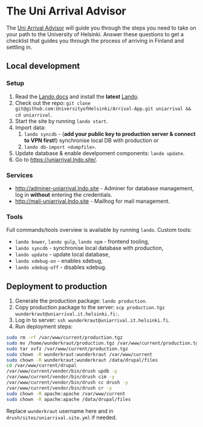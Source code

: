 # The Uni Arrival Advisor

The [Uni Arrival Advisor](https://uniarrival.helsinki.fi/) will guide you through the steps you need to take on your path to the University of Helsinki. Answer these questions to get a checklist that guides you through the process of arriving in Finland and settling in.

## Local development

### Setup

1. Read the [Lando docs](https://docs.lando.dev/) and install the **latest** [Lando](https://github.com/lando/lando/releases).
2. Check out the repo: `git clone git@github.com:UniversityofHelsinki/Arrival-App.git uniarrival && cd uniarrival`.
3. Start the site by running `lando start`.
4. Import data:
   1. `lando syncdb` - (**add your public key to production server & connect to VPN first!**) synchronise local DB with production or
   2. `lando db-import <dumpfile>`.
5. Update database & enable develpoment components: `lando update`.
6. Go to <https://uniarrival.lndo.site/>.

### Services

- <http://adminer-uniarrival.lndo.site> - Adminer for database management, log in **without** entering the credentials.
- <http://mail-uniarrival.lndo.site> - Mailhog for mail management.

### Tools

Full commands/tools overview is available by running `lando`. Custom tools:

- `lando bower`, `lando gulp`, `lando npm` - frontend tooling,
- `lando syncdb` - synchronise local database with production,
- `lando update` - update local database,
- `lando xdebug-on` - enables xdebug,
- `lando xdebug-off` - disables xdebug.

## Deployment to production

1. Generate the production package: `lando production`.
2. Copy production package to the server: `scp production.tgz wunderkraut@uniarrival.it.helsinki.fi:`.
3. Log in to server: `ssh wunderkraut@uniarrival.it.helsinki.fi`.
4. Run deployment steps:

```sh
sudo rm -rf /var/www/current/production.tgz
sudo mv /home/wunderkraut/production.tgz /var/www/current/production.tgz
sudo tar xvfz /var/www/current/production.tgz
sudo chown -R wunderkraut:wunderkraut /var/www/current
sudo chown -R wunderkraut:wunderkraut /data/drupal/files
cd /var/www/current/drupal
/var/www/current/vendor/bin/drush updb -y
/var/www/current/vendor/bin/drush cim -y
/var/www/current/vendor/bin/drush cc drush -y
/var/www/current/vendor/bin/drush cr -y
sudo chown -R apache:apache /var/www/current
sudo chown -R apache:apache /data/drupal/files
```

Replace `wunderkraut` username here and in `drush/sites/uniarrival.site.yml` if needed.
